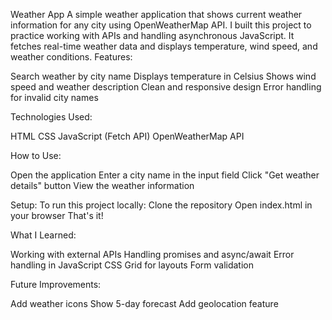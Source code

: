 Weather App
A simple weather application that shows current weather information for any city using OpenWeatherMap API.
I built this project to practice working with APIs and handling asynchronous JavaScript. It fetches real-time weather data and displays temperature, wind speed, and weather conditions.
Features:

Search weather by city name
Displays temperature in Celsius
Shows wind speed and weather description
Clean and responsive design
Error handling for invalid city names

Technologies Used:

HTML
CSS 
JavaScript (Fetch API)
OpenWeatherMap API

How to Use:

Open the application
Enter a city name in the input field
Click "Get weather details" button
View the weather information

Setup:
To run this project locally:
Clone the repository
Open index.html in your browser
That's it!

What I Learned:

Working with external APIs
Handling promises and async/await
Error handling in JavaScript
CSS Grid for layouts
Form validation

Future Improvements:

Add weather icons
Show 5-day forecast
Add geolocation feature
